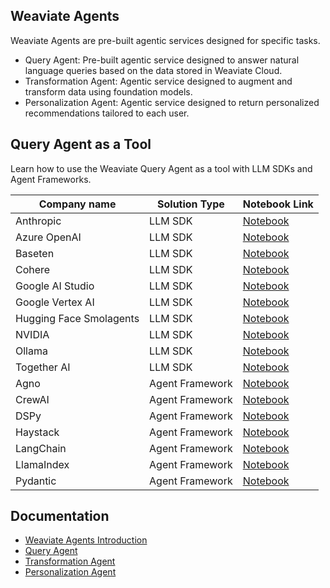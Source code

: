## Weaviate Agents
Weaviate Agents are pre-built agentic services designed for specific tasks. 

- Query Agent: Pre-built agentic service designed to answer natural language queries based on the data stored in Weaviate Cloud.
- Transformation Agent: Agentic service designed to augment and transform data using foundation models.
- Personalization Agent: Agentic service designed to return personalized recommendations tailored to each user. 



## Query Agent as a Tool
Learn how to use the Weaviate Query Agent as a tool with LLM SDKs and Agent Frameworks.

| Company name | Solution Type   | Notebook Link  |
|--------------|-----------------|-----------|
| Anthropic  | LLM SDK| [Notebook](https://github.com/weaviate/recipes/blob/main/integrations/llm-agent-frameworks/function-calling/anthropic/weaviate-query-agent-tool.ipynb)  |
| Azure OpenAI  | LLM SDK| [Notebook](https://github.com/weaviate/recipes/blob/main/integrations/llm-agent-frameworks/function-calling/azure-openai/azure-function-calling.ipynb)     |
| Baseten  | LLM SDK| [Notebook](https://github.com/weaviate/recipes/blob/main/integrations/llm-agent-frameworks/function-calling/baseten/baseten-query-agent.ipynb)     |
| Cohere  | LLM SDK| [Notebook](https://github.com/weaviate/recipes/blob/main/integrations/llm-agent-frameworks/function-calling/cohere/cohere-query-agent-tool.ipynb)     |
| Google AI Studio  | LLM SDK| [Notebook](https://github.com/weaviate/recipes/blob/main/integrations/llm-agent-frameworks/function-calling/google-ai-studio/gemini-api-query-agent.ipynb)     |
| Google Vertex AI  | LLM SDK| [Notebook](https://github.com/weaviate/recipes/blob/main/integrations/llm-agent-frameworks/function-calling/google-vertex-ai/vertex-ai-query-agent.ipynb)     |
| Hugging Face Smolagents  | LLM SDK| [Notebook](https://github.com/weaviate/recipes/blob/main/integrations/llm-agent-frameworks/function-calling/hugging-face-smolagents/smolagents-query-tool.ipynb) |
| NVIDIA  | LLM SDK | [Notebook](https://github.com/weaviate/recipes/blob/main/integrations/llm-agent-frameworks/function-calling/nvidia/nvidia-query-agent-tool.ipynb)     |
| Ollama  | LLM SDK | [Notebook](https://github.com/weaviate/recipes/blob/main/integrations/llm-agent-frameworks/function-calling/ollama/ollama-query-agent-tool.ipynb)     |
| Together AI  | LLM SDK | [Notebook](https://github.com/weaviate/recipes/blob/main/integrations/llm-agent-frameworks/function-calling/together-ai/together-ai-query-agent.ipynb)     |
| Agno | Agent Framework | [Notebook](https://github.com/weaviate/recipes/blob/main/integrations/llm-agent-frameworks/agno/agno-weaviate-query-agent.ipynb)     |
| CrewAI  | Agent Framework | [Notebook](https://github.com/weaviate/recipes/blob/main/integrations/llm-agent-frameworks/crewai/crewai-query-agent-as-tool.ipynb)     |
| DSPy  | Agent Framework | [Notebook](https://github.com/weaviate/recipes/blob/main/integrations/llm-agent-frameworks/dspy/agents/simple-query-agent-tool.ipynb)     |
| Haystack | Agent Framework| [Notebook](https://github.com/weaviate/recipes/blob/main/integrations/llm-agent-frameworks/haystack/haystack-query-agent-tool.ipynb)     |
| LangChain  | Agent Framework | [Notebook](https://github.com/weaviate/recipes/blob/main/integrations/llm-agent-frameworks/langchain/agents/langchain-weaviate-query-agent.ipynb)     |
| LlamaIndex | Agent Framework | [Notebook](https://github.com/weaviate/recipes/blob/main/integrations/llm-agent-frameworks/llamaindex/agents/agent-workflow-with-weaviate-query-agent-.ipynb)     |
| Pydantic | Agent Framework | [Notebook](https://github.com/weaviate/recipes/blob/main/integrations/llm-agent-frameworks/pydantic/pydantic-weaviate-query-tool.ipynb)     |

## Documentation
- [Weaviate Agents Introduction](https://weaviate.io/developers/agents)
- [Query Agent](https://weaviate.io/developers/agents/query)
- [Transformation Agent](https://weaviate.io/developers/agents/transformation)
- [Personalization Agent](https://weaviate.io/developers/agents/personalization)
